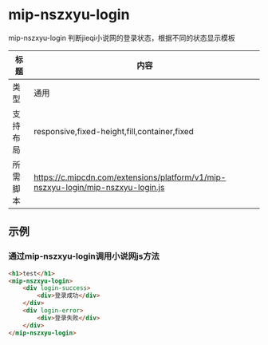 # mip-nszxyu-login

mip-nszxyu-login 判断jieqi小说网的登录状态，根据不同的状态显示模板

标题|内容
----|----
类型|通用
支持布局|responsive,fixed-height,fill,container,fixed
所需脚本|https://c.mipcdn.com/extensions/platform/v1/mip-nszxyu-login/mip-nszxyu-login.js

## 示例

### 通过mip-nszxyu-login调用小说网js方法
```html
<h1>test</h1>
<mip-nszxyu-login>
    <div login-success>
        <div>登录成功</div>
    </div>
    <div login-error>
        <div>登录失败</div>
    </div>
</mip-nszxyu-login>
```


